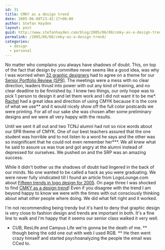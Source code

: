 ```yaml
---
id: 31
title: CMKY as a design trend
date: 2005-06-08T23:42:17+00:00
author: Stefan Hayden
layout: post
guid: http://www.stefanhayden.com/blog/2005/06/08/cmky-as-a-design-trend/
permalink: /2005/06/08/cmky-as-a-design-trend/
categories:
  - design
  - personal
---
```

No matter who complains you always have shadows of doubt. This, on top of the fact that design by committee never seems like a good idea, was why I was worried when <a href="http://play-space.net/review/designers.php">32 graphic designers</a> had to agree on a theme for our <a href="http://play-space.net/review/index.php">Senior Portfolio Review (SPR)</a>. The meetings were a mess with no clear direction, leaders thrust into power with out any kind of training, and no clear deadline to be finnished by. I knew two things, our only hope was to pick 1 person to design it and let them work and I did not want it to be me*. <a href="http://play-space.net/review/designers.php?id=26">Rachel</a> had a great idea and direction of using CMYK because it is the core of what we use** and it would nicely show off the full color postcards we were printing. For all of our sake she was chosen after some preliminary designs and we were all very happy with the results.

Until we sent it all out and two TCNJ alumni had not so nice words about our SPR theme of CMYK. One of our best teachers assured that the one student was horrible and to not listen to a word he says and the other was so insignificant that he could not even remember her***. We all knew what he said to assure us was true and got angry at the alumni instead of depressed for ourselves. We pushed on and the SRP was an amazing success.

While it didn't bother us the shadows of doubt had lingered in the back of our minds. No one wanted to be called a hack as you were graduating. We were never fully vindicated till I found an article from LogoLounge.com about <a href="http://www.gdusa.com/issue_2005/04_apr/feature/feat_01.php">Fifteen trends in logo design for 2005</a>. On page three I was shocked to find <a href="http://www.gdusa.com/issue_2005/04_apr/feature/feat_03.php">CMKY as a design trend</a>! Even if you disagree with the trend I am beyond happy to know we were with the times with out consciously thinking about what other people where doing. We did what felt right and it worked.

I'm not recommending being trendy but it's hard to deny that graphic design is very close to fashion design and trends are important in both. It's a fine line to walk and I'm happy that it seems our senior class walked it very well.


* CUB, ResLife and Campus Life we're gonna be the death of me.
** though being the odd one out with web I used RGB.
** He then went crazy himself and started psychoanalyzing the people the email was CCed to.